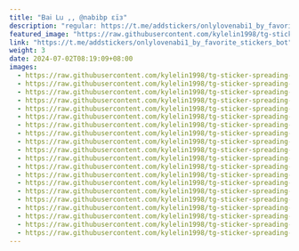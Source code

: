 ```yaml
---
title: "𝖡𝖺𝗂 𝖫𝗎 ,, @nabibp εïз"
description: "regular: https://t.me/addstickers/onlylovenabi1_by_favorite_stickers_bot"
featured_image: "https://raw.githubusercontent.com/kylelin1998/tg-sticker-spreading-worldwide-images/main/img/9092fb8c-3b4f-4ab3-82b5-9b14dc841584.jpg"
link: "https://t.me/addstickers/onlylovenabi1_by_favorite_stickers_bot"
weight: 3
date: 2024-07-02T08:19:09+08:00
images:
  - https://raw.githubusercontent.com/kylelin1998/tg-sticker-spreading-worldwide-images/main/img/9092fb8c-3b4f-4ab3-82b5-9b14dc841584.jpg
  - https://raw.githubusercontent.com/kylelin1998/tg-sticker-spreading-worldwide-images/main/img/eb10d111-2c12-4385-aa6f-a4645c63c4d8.jpg
  - https://raw.githubusercontent.com/kylelin1998/tg-sticker-spreading-worldwide-images/main/img/0f5cc2c5-8edd-4ba7-87c2-bb6c242d7a68.jpg
  - https://raw.githubusercontent.com/kylelin1998/tg-sticker-spreading-worldwide-images/main/img/b9c8ecf0-1e48-4e56-bfb7-d97ceaca125d.jpg
  - https://raw.githubusercontent.com/kylelin1998/tg-sticker-spreading-worldwide-images/main/img/e3d686ba-bc03-484f-b893-5fa404a439ad.jpg
  - https://raw.githubusercontent.com/kylelin1998/tg-sticker-spreading-worldwide-images/main/img/5087c380-900d-4238-be7b-0043812ac36c.jpg
  - https://raw.githubusercontent.com/kylelin1998/tg-sticker-spreading-worldwide-images/main/img/22d69ae1-4999-4749-8055-c69b154ac557.jpg
  - https://raw.githubusercontent.com/kylelin1998/tg-sticker-spreading-worldwide-images/main/img/a5858544-1829-4ad0-8e72-d5fa85a637a1.jpg
  - https://raw.githubusercontent.com/kylelin1998/tg-sticker-spreading-worldwide-images/main/img/9f363f13-dbfe-4ac9-8f63-48eaecad67be.jpg
  - https://raw.githubusercontent.com/kylelin1998/tg-sticker-spreading-worldwide-images/main/img/9ffb6221-64fe-45df-8b6d-b04d05c406f9.jpg
  - https://raw.githubusercontent.com/kylelin1998/tg-sticker-spreading-worldwide-images/main/img/84deb2d6-34ab-411d-a17e-b136e35342a2.jpg
  - https://raw.githubusercontent.com/kylelin1998/tg-sticker-spreading-worldwide-images/main/img/0b5231a8-4c3f-4d13-b4de-9790dd91efc2.jpg
  - https://raw.githubusercontent.com/kylelin1998/tg-sticker-spreading-worldwide-images/main/img/d82ca697-bdcd-404b-b953-fd1f3ff335e5.jpg
  - https://raw.githubusercontent.com/kylelin1998/tg-sticker-spreading-worldwide-images/main/img/63af34b4-b47b-4bfa-bf0a-834535269bac.jpg
  - https://raw.githubusercontent.com/kylelin1998/tg-sticker-spreading-worldwide-images/main/img/0f9590b9-7ca9-451a-bad0-54e713e3b380.jpg
  - https://raw.githubusercontent.com/kylelin1998/tg-sticker-spreading-worldwide-images/main/img/091b3d43-ae92-4969-a784-8beb63377028.jpg
  - https://raw.githubusercontent.com/kylelin1998/tg-sticker-spreading-worldwide-images/main/img/ae13152c-ae0d-4733-8953-409d480dc80f.jpg
  - https://raw.githubusercontent.com/kylelin1998/tg-sticker-spreading-worldwide-images/main/img/a8b92f0e-e39b-43c2-b81d-3f8f26997a37.jpg
  - https://raw.githubusercontent.com/kylelin1998/tg-sticker-spreading-worldwide-images/main/img/3c57379a-6395-4865-9ee5-7bfa95ff95fa.jpg
  - https://raw.githubusercontent.com/kylelin1998/tg-sticker-spreading-worldwide-images/main/img/38dd5d93-a507-45a2-8b76-6535c23c8c2f.jpg
---
```

